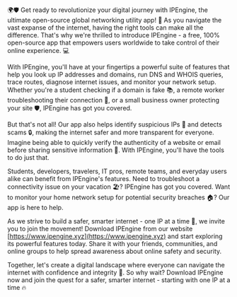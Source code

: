 🌍🛡️ Get ready to revolutionize your digital journey with IPEngine, the ultimate open-source global networking utility app! 🚀 As you navigate the vast expanse of the internet, having the right tools can make all the difference. That's why we're thrilled to introduce IPEngine - a free, 100% open-source app that empowers users worldwide to take control of their online experience. 💻

With IPEngine, you'll have at your fingertips a powerful suite of features that help you look up IP addresses and domains, run DNS and WHOIS queries, trace routes, diagnose internet issues, and monitor your network setup. Whether you're a student checking if a domain is fake 📚, a remote worker troubleshooting their connection 💼, or a small business owner protecting your site 🛡️, IPEngine has got you covered.

But that's not all! Our app also helps identify suspicious IPs 👀 and detects scams 🔒, making the internet safer and more transparent for everyone. Imagine being able to quickly verify the authenticity of a website or email before sharing sensitive information 💸. With IPEngine, you'll have the tools to do just that.

Students, developers, travelers, IT pros, remote teams, and everyday users alike can benefit from IPEngine's features. Need to troubleshoot a connectivity issue on your vacation 🏖️? IPEngine has got you covered. Want to monitor your home network setup for potential security breaches 🏠? Our app is here to help.

As we strive to build a safer, smarter internet - one IP at a time 🔗, we invite you to join the movement! Download IPEngine from our website [https://www.ipengine.xyz](https://www.ipengine.xyz) and start exploring its powerful features today. Share it with your friends, communities, and online groups to help spread awareness about online safety and security.

Together, let's create a digital landscape where everyone can navigate the internet with confidence and integrity 💪. So why wait? Download IPEngine now and join the quest for a safer, smarter internet - starting with one IP at a time 🔥